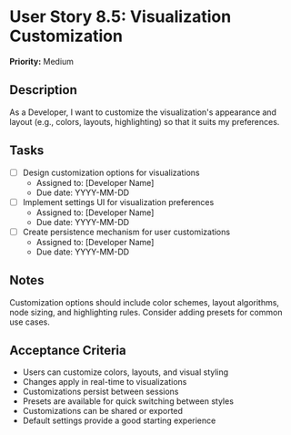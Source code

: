 # User Story 8.5: Visualization Customization

**Priority:** Medium

## Description
As a Developer, I want to customize the visualization's appearance and layout (e.g., colors, layouts, highlighting) so that it suits my preferences.

## Tasks
- [ ] Design customization options for visualizations
  - Assigned to: [Developer Name]
  - Due date: YYYY-MM-DD
- [ ] Implement settings UI for visualization preferences
  - Assigned to: [Developer Name]
  - Due date: YYYY-MM-DD
- [ ] Create persistence mechanism for user customizations
  - Assigned to: [Developer Name]
  - Due date: YYYY-MM-DD

## Notes
Customization options should include color schemes, layout algorithms, node sizing, and highlighting rules. Consider adding presets for common use cases.

## Acceptance Criteria
- Users can customize colors, layouts, and visual styling
- Changes apply in real-time to visualizations
- Customizations persist between sessions
- Presets are available for quick switching between styles
- Customizations can be shared or exported
- Default settings provide a good starting experience